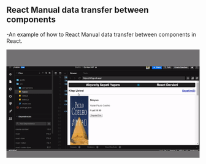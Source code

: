 ## React Manual data transfer between components

-An example of how to React Manual data transfer between components in React.

![gif](https://raw.githubusercontent.com/yhekim/Shopping-Cart-with-Contex-API/main/contex-api.gif)
